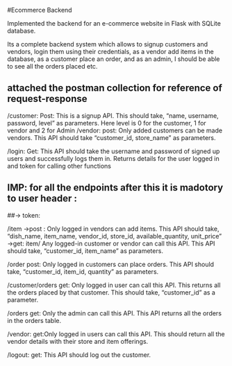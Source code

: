 
#Ecommerce Backend

Implemented the backend for an e-commerce website in Flask with SQLite database.

Its a complete backend system which allows  to signup customers and vendors, login them using their credentials, as a vendor add items in the database, as a customer place an order, and as an admin, I should be able to see all the orders placed etc.

 
## attached the postman collection for reference of request-response
/customer:
Post:
    This is a signup API. This should take, “name, username, password, level” as parameters. Here level is 0 for the customer, 1 for vendor and 2 for Admin
/vendor:
post:    Only added customers can be made vendors. This API should take “customer_id, store_name” as parameters.

/login: Get:
    This API should take the username and password of signed up users and successfully logs them in.
    Returns details for the user logged in and token for calling other functions


## IMP: for all the endpoints after this it is madotory to user header :
##-> token: <token returned during login>


/item
->post : Only logged in vendors can add items. This API should take, “dish_name, item_name, vendor_id, store_id, available_quantity, unit_price”
->get:  item/<itemName> Any logged-in customer or vendor can call this API. This API should take, “customer_id, item_name” as parameters.

/order
  post: Only logged in customers can place orders. This API should take, “customer_id, item_id, quantity” as parameters.

/customer/orders
   get: Only logged in user can call this API. This returns all the orders placed by that customer. This should take, “customer_id” as a parameter.

/orders
   get: Only the admin can call this API. This API returns all the orders in the orders table.

/vendor:
  get:Only logged in users can call this API. This should return all the vendor details with their store and item offerings.

/logout:
   get: This API should log out the customer.
